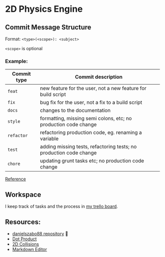 # 2D Physics Engine

## Commit Message Structure

Format: `<type>(<scope>): <subject>`

`<scope>` is optional

### Example:

| Commit type | Commit description                                                 |
| ----------- | ------------------------------------------------------------------ |
| `feat`      | new feature for the user, not a new feature for build script       |
| `fix`       | bug fix for the user, not a fix to a build script                  |
| `docs`      | changes to the documentation                                       |
| `style`     | formatting, missing semi colons, etc; no production code change    |
| `refactor`  | refactoring production code, eg. renaming a variable               |
| `test`      | adding missing tests, refactoring tests; no production code change |
| `chore`     | updating grunt tasks etc; no production code change                |

[Reference](https://gist.github.com/joshbuchea/6f47e86d2510bce28f8e7f42ae84c716)

## Workspace

I keep track of tasks and the process in [my trello board](https://trello.com/b/pmeZrloH/2d-physics-engine).

## Resources:

-   [danielszabo88 repository](https://github.com/danielszabo88/mocorgo/tree/master) 🙌
-   [Dot Product](https://www.mathsisfun.com/algebra/vectors-dot-product.html)
-   [2D Collisions](https://www.vobarian.com/collisions/2dcollisions2.pdf)
-   [Markdown Editor](https://stackedit.io/app#)
